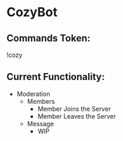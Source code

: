 # CozyBot
## Commands Token:
!cozy

## Current Functionality:
- Moderation
  - Members
    - Member Joins the Server
    -  Member Leaves the Server
  - Message
    - WIP
